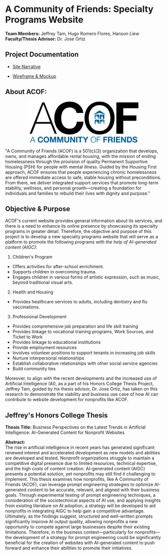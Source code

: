 # A Community of Friends: Specialty Programs Website
**Team Members:** Jeffrey Tam, Hugo Romero Flores, Hanson Liew<br>
**Faculty/Thesis Advisor:** Dr. Jose Ortiz

## Project Documentation
- [Site Narrative](https://docs.google.com/document/d/1f73aA8GOSWeRItQjlrbDRrdIr4XeAVUH9LCmNYno9DA/edit?usp=sharing)

- [Wireframe & Mockup](https://www.figma.com/design/dHkmAvnTFz94JSMtDZ0xw0/CIS-3610-01--ACOF-Website-Design---Team-6?node-id=0-1&t=EaRAzolXGO5XOwVt-1)

## About ACOF:
<p align="center"><img src="assets/ACOF_House_LOGO-DkBlueBlack_357x134.png" alt="The official ACOF logo"></p>

"A Community of Friends (ACOF) is a 501(c)(3) organization that develops, owns, and manages affordable rental housing, with the mission of ending homelessness through the provision of quality Permanent Supportive Housing (PSH) for people with mental illness. Guided by the Housing First approach, ACOF ensures that people experiencing chronic homelessness are offered immediate access to safe, stable housing without preconditions. From there, we deliver integrated support services that promote long-term stability, wellness, and personal growth—creating a foundation for individuals and families to rebuild their lives with dignity and purpose."

## Objective & Purpose
ACOF's current website provides general information about its services, and there is a need to enhance its online presence by showcasing its specialty programs in greater detail. Therefore, the objective and purpose of this project is to develop a new specialty programs website that will serve as a platform to promote the following programs *with the help of AI-generated content (AIGC)*:

1. Children's Program
- Offers activities for after-school enrichment.
- Supports children in overcoming trauma.
- Engages children in various forms of artistic expression, such as music, beyond traditional visual arts.

2. Health and Housing
- Provides healthcare services to adults, including dentistry and flu vaccinations.

3. Professional Development
- Provides comprehensive job preparation and life skill training
- Provides linkage to vocational training programs, Work Sources, and Ticket to Work
- Provides linkage to educational institutions
- Provide employment resources
- Involves volunteer positions to support tenants in increasing job skills
- Nurture interpersonal relationships 
- Establish collaborative relationships with other social service agencies
- Build community ties

Moreover, to align with the recent developments and the increased use of Artificial Intelligence (AI), as a part of his Honors College Thesis Project, Jeffrey Tam, guided by his thesis advisor, Dr. Jose Ortiz, has taken on this research to demonstrate the viability and business use case of how AI can contribute to website development for nonprofits like ACOF.

## Jeffrey's Honors College Thesis
**Thesis Title:** Business Perspectives on the Latest Trends in Artificial Intelligence: AI-Generated Content for Nonprofit Websites

**Abstract:**<br>
The rise in artificial intelligence in recent years has generated significant renewed interest and accelerated development as new models and abilities are developed and tested. Nonprofit organizations struggle to maintain a competitive digital presence due to limited resources, technical expertise, and the high costs of content creation. AI-generated content (AIGC) presents a potential solution, yet nonprofits may still find it challenging to implement. This thesis examines how nonprofits, like A Community of Friends (ACOF), can leverage prompt engineering strategies to optimize AI-generated content to be accurate, relevant, and aligned with their business goals. Through experimental testing of prompt engineering techniques, a consideration of the sociotechnical aspects of AI use, and applying insights from existing literature on AI adoption, a strategy will be developed to aid nonprofits in integrating AIGC to help gain a competitive advantage. Ultimately, as the findings suggest, structured and well-written prompts significantly improve AI output quality, allowing nonprofits a new opportunity to compete against large businesses despite their existing limitations. Therefore, in the business context—particularly for nonprofits—the development of a strategy for prompt engineering could be significantly beneficial for the creation of websites with AI-generated content to push forward and enhance their abilities to promote their initiatives. 

